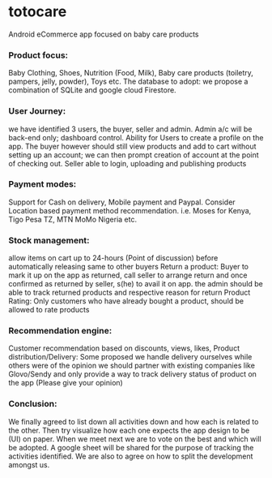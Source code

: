 # totocare
Android eCommerce app focused on baby care products
### Product focus: 
Baby Clothing, Shoes, Nutrition (Food, Milk), Baby care products (toiletry, pampers, jelly, powder), Toys etc.
The database to adopt: we propose a combination of SQLite and google cloud Firestore.
### User Journey: 
we have identified 3 users, the buyer, seller and admin. Admin a/c will be back-end only; dashboard control.
Ability for Users to create a profile on the app. The buyer however should still view products and add to cart without setting up an account; we can then prompt creation of account at the point of checking out. Seller able to login, uploading and publishing products
### Payment modes: 
Support for Cash on delivery, Mobile payment and Paypal. Consider Location based payment method recommendation. i.e. Moses for Kenya, Tigo Pesa TZ, MTN MoMo Nigeria etc.
### Stock management: 
allow items on cart up to 24-hours (Point of discussion) before automatically releasing same to other buyers
Return a product: Buyer to mark it up on the app as returned, call seller to arrange return and once confirmed as returned by seller, s(he) to avail it on app. the admin should be able to track returned products and respective reason for return
Product Rating: 
Only customers who have already bought a product, should be allowed to rate products
### Recommendation engine: 
Customer recommendation based on discounts, views, likes,
Product distribution/Delivery: Some proposed we handle delivery ourselves while others were of the opinion we should partner with existing companies like Glovo/Sendy and only provide a way to track delivery status of product on the app (Please give your opinion)
### Conclusion:
We finally agreed to list down all activities down and how each is related to the other. Then try visualize how each one expects the app design to be (UI) on paper. When we meet next we are to vote on the best and which will be adopted.
A google sheet will be shared for the purpose of tracking the activities identified.
We are also to agree on how to split the development amongst us.
